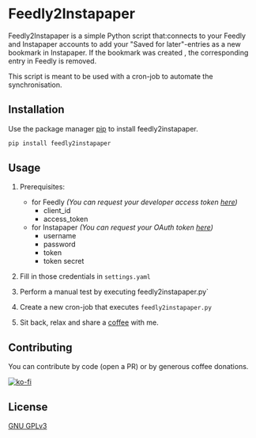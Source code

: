 # Feedly2Instapaper
Feedly2Instapaper is a simple Python script that:connects to your Feedly and Instapaper accounts to add your "Saved for later"-entries as a new bookmark in Instapaper. If the bookmark was created , the corresponding entry in Feedly is removed.

This script is meant to be used with a cron-job to automate the synchronisation.

## Installation

Use the package manager [pip](https://pip.pypa.io/en/stable/) to install feedly2instapaper.

```bash
pip install feedly2instapaper
```

## Usage
1. Prerequisites:
   * for Feedly _(You can request your developer access token [here](https://feedly.com/v3/auth/dev))_
      * client_id
      * access_token 
   * for Instapaper  _(You can request your OAuth token [here](https://www.instapaper.com/main/request_oauth_consumer_token))_ 
      * username
      * password
      * token
      * token secret

2. Fill in those credentials in `settings.yaml`
3. Perform a manual test by executing feedly2instapaper.py`
4. Create a new cron-job that executes `feedly2instapaper.py`
5. Sit back, relax and share a [coffee](https://ko-fi.com/barabas) with me.


## Contributing
You can contribute by code (open a PR) or by generous coffee donations.

[![ko-fi](https://www.ko-fi.com/img/githubbutton_sm.svg)](https://ko-fi.com/T6T51XKUJ)

## License
[GNU GPLv3](https://choosealicense.com/licenses/gpl-3.0/)